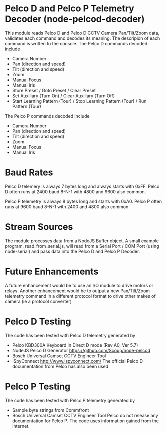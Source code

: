 # Pelco D and Pelco P Telemetry Decoder (node-pelcod-decoder)

This module reads Pelco D and Pelco D CCTV Camera Pan/Tilt/Zoom data, validates each command and decodes its meaning.
The descripion of each command is written to the console. The Pelco D commands decoded include  
  * Camera Number
  * Pan  (direction and speed)
  * Tilt (direction and speed)
  * Zoom
  * Manual Focus
  * Manual Iris
  * Store Preset / Goto Preset / Clear Preset
  * Set Auxiliary (Turn On) / Clear Auxiliary (Turn Off)
  * Start Learning Pattern (Tour) / Stop Learning Pattern (Tour) / Run Pattern (Tour)

The Pelco P commands decoded include
  * Camera Number
  * Pan  (direction and speed)
  * Tilt (direction and speed)
  * Zoom
  * Manual Focus
  * Manual Iris

# Baud Rates
Pelco D telemery is always 7 bytes long and always starts with 0xFF. Pelco D often runs at 2400 baud 8-N-1 with 4800 and 9600 also common.

Pelco P telemetry is always 8 bytes long and starts with 0xA0. Pelco P often runs at 9600 baud 8-N-1 with 2400 and 4800 also common.

# Stream Sources
The module processes data from a NodeJS Buffer object. A small example program, read_from_serial.js, will read from a Serial Port / COM Port (using node-serial) and pass data into the Pelco D and Pelco P Decoder.

# Future Enhancements
A future enhancement would be to use an I/O module to drive motors or relays.
Another enhancement would be to output a new Pan/Tilt/Zoom telemetry command in a different protocol format to drive other makes of camera (ie a protocol converter)

# Pelco D Testing
The code has been tested with Pelco D telemetry generated by
 * Pelco KBD300A Keyboard in Direct D mode (Rev A0, Ver 5.7)
 * NodeJS Pelco D Generator https://github.com/Scoup/node-pelcod
 * Bosch Universal Camset CCTV Engineer Tool
 * ISpyConnect http://www.ispyconnect.com/
The official Pelco D documentation from Pelco has also been used

# Pelco P Testing
The code has been tested with Pelco P telemetry generated by
 * Sample byte strings from Commfront
 * Bosch Universal Camset CCTV Engineer Tool
Pelco do not release any documentation for Pelco P. The code uses information gained from the internet.


